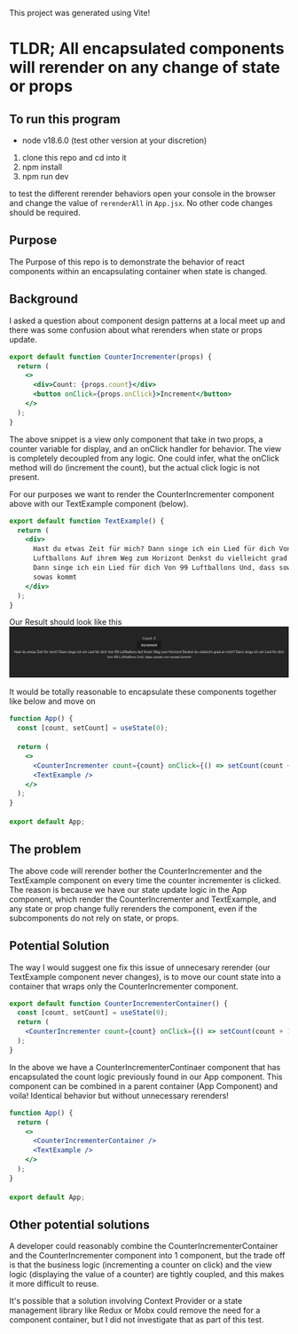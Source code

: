 This project was generated using Vite!

# TLDR; All encapsulated components will rerender on any change of state or props

## To run this program

- node v18.6.0 (test other version at your discretion)

1.  clone this repo and cd into it
2.  npm install
3.  npm run dev

to test the different rerender behaviors open your console in the browser and change the value of `rerenderAll` in `App.jsx`. No other code changes should be required.

## Purpose

The Purpose of this repo is to demonstrate the behavior of react components within an encapsulating container when state is changed.

## Background

I asked a question about component design patterns at a local meet up and there was some confusion about what rerenders when state or props update.

```jsx
export default function CounterIncrementer(props) {
  return (
    <>
      <div>Count: {props.count}</div>
      <button onClick={props.onClick}>Increment</button>
    </>
  );
}
```

The above snippet is a view only component that take in two props, a counter variable for display, and an onClick handler for behavior. The view is completely decoupled from any logic. One could infer, what the onClick method will do (increment the count), but the actual click logic is not present.

For our purposes we want to render the CounterIncrementer component above with our TextExample component (below).

```jsx
export default function TextExample() {
  return (
    <div>
      Hast du etwas Zeit für mich? Dann singe ich ein Lied für dich Von 99
      Luftballons Auf ihrem Weg zum Horizont Denkst du vielleicht grad an mich?
      Dann singe ich ein Lied für dich Von 99 Luftballons Und, dass sowas von
      sowas kommt
    </div>
  );
}
```

Our Result should look like this
![Button Counter and 99 Luftballons lyrics](src/assets/figure-1.png 'figure 1')

It would be totally reasonable to encapsulate these components together like below and move on

```jsx
function App() {
  const [count, setCount] = useState(0);

  return (
    <>
      <CounterIncrementer count={count} onClick={() => setCount(count + 1)} />
      <TextExample />
    </>
  );
}

export default App;
```

## The problem

The above code will rerender bother the CounterIncrementer and the TextExample component on every time the counter incrementer is clicked. The reason is because we have our state update logic in the App component, which render the CounterIncrementer and TextExample, and any state or prop change fully rerenders the component, even if the subcomponents do not rely on state, or props.

## Potential Solution

The way I would suggest one fix this issue of unnecesary rerender (our TextExample component never changes), is to move our count state into a container that wraps only the CounterIncrementer component.

```jsx
export default function CounterIncrementerContainer() {
  const [count, setCount] = useState(0);
  return (
    <CounterIncrementer count={count} onClick={() => setCount(count + 1)} />
  );
}
```

In the above we have a CounterIncrementerContinaer component that has encapsulated the count logic previously found in our App component. This component can be combined in a parent container (App Component) and voila! Identical behavior but without unnecessary rerenders!

```jsx
function App() {
  return (
    <>
      <CounterIncrementerContainer />
      <TextExample />
    </>
  );
}

export default App;
```

## Other potential solutions

A developer could reasonably combine the CounterIncrementerContainer and the CounterIncrementer component into 1 component, but the trade off is that the business logic (incrementing a counter on click) and the view logic (displaying the value of a counter) are tightly coupled, and this makes it more difficult to reuse.

It's possible that a solution involving Context Provider or a state management library like Redux or Mobx could remove the need for a component container, but I did not investigate that as part of this test.
